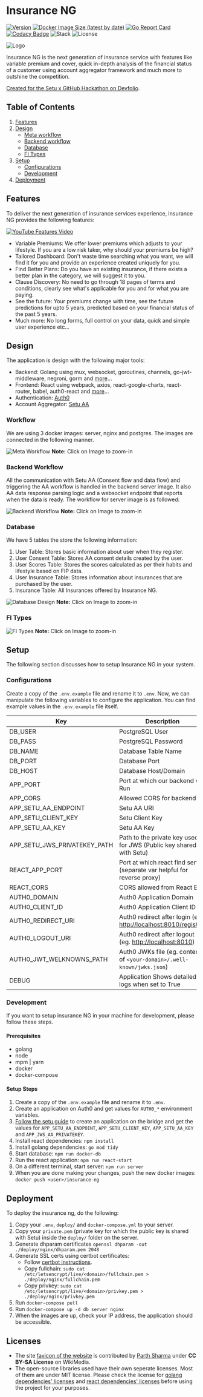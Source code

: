 # Insurance NG

[![Version](https://img.shields.io/github/tag/atb00ker/insurance-ng)](https://github.com/atb00ker/insurance-ng/releases/latest)
[![Docker Image Size (latest by date)](https://img.shields.io/docker/image-size/atb00ker/insurance-ng)](https://hub.docker.com/repository/docker/atb00ker/insurance-ng)
[![Go Report Card](https://goreportcard.com/badge/github.com/atb00ker/insurance-ng)](https://goreportcard.com/report/github.com/atb00ker/insurance-ng)
[![Codacy Badge](https://app.codacy.com/project/badge/Grade/b989e07971bd4b05b5b6d8678c86c69e)](https://www.codacy.com?utm_source=github.com&utm_medium=referral&utm_content=atb00ker/insurance-ng&utm_campaign=Badge_Grade)
![Stack](https://img.shields.io/static/v1?label=stack&message=golang-react&color=green)
![License](https://img.shields.io/github/license/atb00ker/insurance-ng)

<img src="./docs/complete-logo-docs.jpg" alt="Logo" />

Insurance NG is the next generation of insurance service with features like variable premium and cover, quick in-depth analysis of the financial status of a customer using account aggregator framework and much more to outshine the competition.

[Created for the Setu x GitHub Hackathon on Devfolio](https://free-your-data.devfolio.co/).

## Table of Contents

1.  [Features](#features)
2.  [Design](#design)
    -   [Meta workflow](#workflow)
    -   [Backend workflow](#backend-workflow)
    -   [Database](#database)
    -   [FI Types](#fi-types)
3.  [Setup](#setup)
    -   [Configurations](#configurations)
    -   [Development](#development)
4.  [Deployment](#deployment)

## Features

To deliver the next generation of insurance services experience, insurance NG provides the following features:

[![YouTube Features Video](./docs/youtube-features-video.png)](https://www.youtube.com/watch?v=WQT03VS6VX8)

-   Variable Premiums: We offer lower premiums which adjusts to your lifestyle. If you are a low risk taker, why should your premiums be high?
-   Tailored Dashboard: Don't waste time searching what you want, we will find it for you and provide an experience created uniquely for you.
-   Find Better Plans: Do you have an existing insurance, if there exists a better plan in the category, we will suggest it to you.
-   Clause Discovery: No need to go through 18 pages of terms and conditions, clearly see what's applicable for you and for what you are paying.
-   See the future: Your premiums change with time, see the future predictions for upto 5 years, predicted based on your financial status of the past 5 years.
-   Much more: No long forms, full control on your data, quick and simple user experience etc...

## Design

The application is design with the following major tools:

-   Backend: Golang using mux, websocket, goroutines, channels, go-jwt-middleware, negroni, gorm and [more](./go.mod)...
-   Frontend: React using webpack, axios, react-google-charts, react-router, babel, auth0-react and [more](./package.json)...
-   Authentication: [Auth0](https://auth0.com/)
-   Account Aggregator: [Setu AA](https://docs.setu.co/data/account-aggregator)

### Workflow

We are using 3 docker images: server, nginx and postgres.
The images are connected in the following manner.

![Meta Workflow](./docs/meta-workflow.jpg)
**Note:** Click on Image to zoom-in

### Backend Workflow

All the communication with Setu AA (Consent flow and data flow) and triggering the AA workflow is handled in the backend server image.
It also AA data response parsing logic and a websocket endpoint that reports when the data is ready.
The workflow for server image is as followed:

![Backend Workflow](./docs/backend-workflow.jpg)
**Note:** Click on Image to zoom-in

### Database

We have 5 tables the store the following information:

1.  User Table: Stores basic information about user when they register.
2.  User Consent Table: Stores AA consent details created by the user.
3.  User Scores Table: Stores the scores calculated as per their habits and lifestyle based on FIP data.
4.  User Insurance Table: Stores information about insurances that are purchased by the user.
5.  Insurance Table: All Insurances offered by Insurance NG.

![Database Design](./docs/complete-database-design.jpg)
**Note:** Click on Image to zoom-in

### FI Types

![FI Types](./docs/fi-types-used.png)
**Note:** Click on Image to zoom-in

## Setup

The following section discusses how to setup Insurance NG in your system.

### Configurations

Create a copy of the `.env.example` file and rename it to `.env`.
Now, we can manipulate the following variables to configure the application.
You can find example values in the `.env.example` file itself.

| Key                          | Description                                                              |
| ---------------------------- | ------------------------------------------------------------------------ |
| DB_USER                      | PostgreSQL User                                                          |
| DB_PASS                      | PostgreSQL Password                                                      |
| DB_NAME                      | Database Table Name                                                      |
| DB_PORT                      | Database Port                                                            |
| DB_HOST                      | Database Host/Domain                                                     |
| APP_PORT                     | Port at which our backend will Run                                       |
| APP_CORS                     | Allowed CORS for backend                                                 |
| APP_SETU_AA_ENDPOINT         | Setu AA URI                                                              |
| APP_SETU_CLIENT_KEY          | Setu Client Key                                                          |
| APP_SETU_AA_KEY              | Setu AA Key                                                              |
| APP_SETU_JWS_PRIVATEKEY_PATH | Path to the private key used for JWS (Public key shared with Setu)       |
| REACT_APP_PORT               | Port at which react find server (separate var helpful for reverse proxy) |
| REACT_CORS                   | CORS allowed from React End                                              |
| AUTH0_DOMAIN                 | Auth0 Application Domain                                                 |
| AUTH0_CLIENT_ID              | Auth0 Application Client ID                                              |
| AUTH0_REDIRECT_URI           | Auth0 redirect after login (eg. <http://localhost:8010/register>)        |
| AUTH0_LOGOUT_URI             | Auth0 redirect after logout (eg. <http://localhost:8010>)                |
| AUTH0_JWT_WELKNOWNS_PATH     | Auth0 JWKs file (eg. content of `<your-domain>/.well-known/jwks.json`)   |
| DEBUG                        | Application Shows detailed logs when set to True                         |

### Development

If you want to setup insurance NG in your machine for development, please follow
these steps.

#### Prerequisites

-   golang
-   node
-   mpm | yarn
-   docker
-   docker-compose

#### Setup Steps

1.  Create a copy of the `.env.example` file and rename it to `.env`.
2.  Create an application on Auth0 and get values for `AUTH0_*` environment variables.
3.  [Follow the setu guide](https://docs.setu.co/data/account-aggregator/bridge-integration) to create an application on the bridge and get the values for `APP_SETU_AA_ENDPOINT`, `APP_SETU_CLIENT_KEY`, `APP_SETU_AA_KEY` and `APP_JWS_AA_PRIVATEKEY`.
4.  Install react dependencies: `npm install`
5.  Install golang dependencies: `go mod tidy`
6.  Start database: `npm run docker-db`
7.  Run the react application: `npm run react-start`
8.  On a different terminal, start server: `npm run server`
9.  When you are done making your changes, push the new docker images: `docker push <user>/insurance-ng`

## Deployment

To deploy the insurance ng, do the following:

1.  Copy your `.env`, `deploy/` and `docker-compose.yml` to your server.
2.  Copy your `private.pem` (private key for which the public key is shared with Setu) inside the `deploy/` folder on the server.
3.  Generate dhparam certificates `openssl dhparam -out ./deploy/nginx/dhparam.pem 2048`
4.  Generate SSL certs using certbot certificates:
    -   Follow [certbot instructions](https://certbot.eff.org/instructions).
    -   Copy fullchain: `sudo cat /etc/letsencrypt/live/<domain>/fullchain.pem > ./deploy/nginx/fullchain.pem`
    -   Copy privkey: `sudo cat /etc/letsencrypt/live/<domain>/privkey.pem > ./deploy/nginx/privkey.pem`
5.  Run `docker-compose pull`
6.  Run `docker-compose up -d db server nginx`
7.  When the images are up, check your IP address, the application should be accessible.

## Licenses

-   The site [favicon of the website](https://commons.wikimedia.org/wiki/File:ALiAS_Logo.png) is contributed by [Parth Sharma](https://twitter.com/parthshar2) under **CC BY-SA License** on WikiMedia.
-   The open-source libraries used have their own seperate licenses. Most of them are under MIT license. Please check the license for [golang dependencies' licenses](./go.mod) and [react dependencies' licenses](./package.json) before using the project for your purposes.
